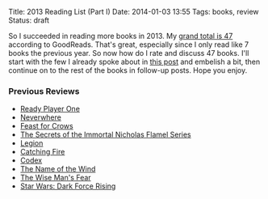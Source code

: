 Title: 2013 Reading List (Part I)
Date: 2014-01-03 13:55
Tags: books, review
Status: draft

So I succeeded in reading more books in 2013.  My [grand total is 47][goodreads]
according to GoodReads.  That's great, especially since I only read like 7 books
the previous year.  So now how do I rate and discuss 47 books.  I'll start with
the few I already spoke about in [this post][quickreview] and embelish a bit,
then continue on to the rest of the books in follow-up posts.  Hope you enjoy.

### Previous Reviews

* [Ready Player One]({filename}../2013/really-fast-book-reviews.md/2013/really-fast-book-reviews/#ready-player-one-by-ernest-cline)
* [Neverwhere](/2013/really-fast-book-reviews/#neverwhere-by-neil-gaiman)
* [Feast for Crows](/2013/really-fast-book-reviews/#feast-for-crows-by-george-r-r-martin)
* [The Secrets of the Immortal Nicholas Flamel Series](/2013/really-fast-book-reviews/#the-secrets-of-the-immortal-nicholas-flamel-series-by-michael-scott)
* [Legion](/2013/really-fast-book-reviews/#legion-by-brandon-sanderson)
* [Catching Fire](/2013/really-fast-book-reviews/#catching-fire-by-suzanne-collins)
* [Codex](/2013/really-fast-book-reviews/#codex-by-lev-grossman)
* [The Name of the Wind](/2013/really-fast-book-reviews/#the-name-of-the-wind-by-patrick-rothfuss)
* [The Wise Man's Fear](/2013/really-fast-book-reviews/#the-wise-mans-fear-by-patrick-rothfuss)
* [Star Wars: Dark Force Rising](/2013/really-fast-book-reviews/#star-wars-dark-force-rising-by-timothy-zahn)




[goodreads]: https://www.goodreads.com/review/list/1671848?read_at=2013&utm_source=twitter.com&view=covers
[quickreview]: {filename}../2013/really-fast-book-reviews.md


